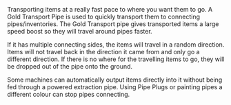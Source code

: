 <lore>
Transporting items at a really fast pace to where you want them to go.
</lore>
<no_lore>
A Gold Transport Pipe is used to quickly transport them to connecting pipes/inventories.
</no_lore>

<recipes stack="buildcrafttransport:pipe_gold_item"/>

<chapter name="Pipe Mechanics"/>
The Gold Transport pipe gives transported items a large speed boost so they will travel around pipes faster.

If it has multiple connecting sides, the items will travel in a random direction.
Items will not travel back in the direction it came from and only go a different direction.
If there is no where for the travelling items to go, they will be dropped out of the pipe onto the ground.

Some machines can automatically output items directly into it without being fed through a powered extraction pipe.
Using Pipe Plugs or painting pipes a different colour can stop pipes connecting.

<usages stack="buildcrafttransport:pipe_gold_item"/>